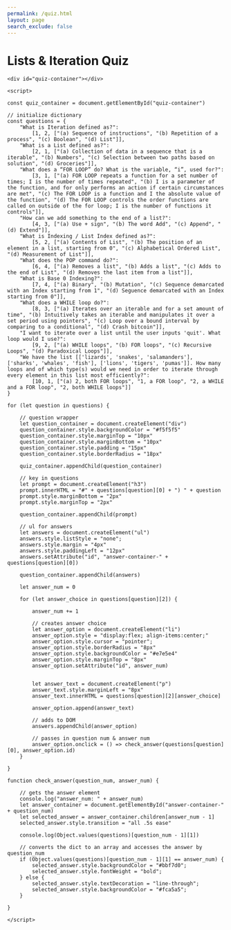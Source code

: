 ```yaml
---
permalink: /quiz.html
layout: page
search_exclude: false
---
```


# Lists & Iteration Quiz

<body>

	<div id="quiz-container"></div>

	<script>
	
	const quiz_container = document.getElementById("quiz-container")
	
	// initialize dictionary
	const questions = {
		"What is Iteration defined as?":
			[1, 2, ["(a) Sequence of instructions", "(b) Repetition of a process", "(c) Boolean", "(d) List"]],
		"What is a List defined as?":
			[2, 1, ["(a) Collection of data in a sequence that is a iterable", "(b) Numbers", "(c) Selection between two paths based on solution", "(d) Groceries"]],
		"What does a “FOR LOOP” do? What is the variable, “i”, used for?":
			[3, 1, ["(a) FOR LOOP repeats a function for a set number of times; I is the number of times repeated", "(b) I is a parameter of the function, and for only performs an action if certain circumstances are met", "(c) The FOR LOOP is a function and I the absolute value of the function", "(d) The FOR LOOP controls the order functions are called on outside of the for loop; I is the number of functions it controls"]],
		"How can we add something to the end of a list?":
			[4, 3, ["(a) Use + sign", "(b) The word Add", "(c) Append", "(d) Extend"]],
		"What is Indexing / List Index defined as?":
			[5, 2, ["(a) Contents of List", "(b) The position of an element in a list, starting from 0", "(c) Alphabetical Ordered List", "(d) Measurement of List"]],
		"What does the POP command do?":
			[6, 4, ["(a) Removes a list", "(b) Adds a list", "(c) Adds to the end of List", "(d) Removes the last item from a list"]],
		"What is Base 0 Indexing?":
			[7, 4, ["(a) Binary", "(b) Mutation", "(c) Sequence demarcated with an Index starting from 1", "(d) Seguence demarcated with an Index starting from 0"]],
		"What does a WHILE loop do?":
			[8, 3, ["(a) Iterates over an iterable and for a set amount of time", "(b) Intuitively takes an iterable and manipulates it over a set period using pointers", "(c) Loop over a bound interval by comparing to a conditional", "(d) Crash bitcoin"]],
		"I want to iterate over a list until the user inputs 'quit'. What loop would I use?":
			[9, 2, ["(a) WHILE loops", "(b) FOR loops", "(c) Recursive Loops", "(d) Paradoxical Loops"]],
		"We have the list [['lizards', 'snakes', 'salamanders'], ['sharks', 'whales', 'fish'], ['lions', 'tigers', 'pumas']]. How many loops and of which type(s) would we need in order to iterate through every element in this list most efficiently?":
			[10, 1, ["(a) 2, both FOR loops", "1, a FOR loop", "2, a WHILE and a FOR loop", "2, both WHILE loops"]]
	}
	
	for (let question in questions) {
	
		// question wrapper
		let question_container = document.createElement("div")
		question_container.style.backgroundColor = "#f5f5f5"
		question_container.style.marginTop = "10px"
		question_container.style.marginBottom = "10px"
		question_container.style.padding = "15px"
		question_container.style.borderRadius = "18px"
	
		quiz_container.appendChild(question_container)
	
		// key in questions
		let prompt = document.createElement("h3")
		prompt.innerHTML = "#" + questions[question][0] + ") " + question
		prompt.style.marginBottom = "2px"
		prompt.style.marginTop = "2px"
	
		question_container.appendChild(prompt)
	
		// ul for answers
		let answers = document.createElement("ul")
		answers.style.listStyle = "none";
		answers.style.margin = "4px"
		answers.style.paddingLeft = "12px"
		answers.setAttribute("id", "answer-container-" + questions[question][0])
	
		question_container.appendChild(answers)
	
		let answer_num = 0
	
		for (let answer_choice in questions[question][2]) {
	
			answer_num += 1
	
			// creates answer choice 
			let answer_option = document.createElement("li")
			answer_option.style = "display:flex; align-items:center;"
			answer_option.style.cursor = "pointer";
			answer_option.style.borderRadius = "8px"
			answer_option.style.backgroundColor = "#e7e5e4"
			answer_option.style.marginTop = "8px"
			answer_option.setAttribute("id", answer_num)
	
	
			let answer_text = document.createElement("p")
			answer_text.style.marginLeft = "8px"
			answer_text.innerHTML = questions[question][2][answer_choice]
	
			answer_option.append(answer_text)
	
			// adds to DOM
			answers.appendChild(answer_option)
	
			// passes in question num & answer num
			answer_option.onclick = () => check_answer(questions[question][0], answer_option.id)
		}
	
	}
	
	function check_answer(question_num, answer_num) {
	
		// gets the answer element
		console.log("answer_num: " + answer_num)
		let answer_container = document.getElementById("answer-container-" + question_num)
		let selected_answer = answer_container.children[answer_num - 1]
		selected_answer.style.transition = "all .5s ease"
	
		console.log(Object.values(questions)[question_num - 1][1])
	
		// converts the dict to an array and accesses the answer by question_num
		if (Object.values(questions)[question_num - 1][1] == answer_num) {
			selected_answer.style.backgroundColor = "#bbf7d0";
			selected_answer.style.fontWeight = "bold";
		} else {
			selected_answer.style.textDecoration = "line-through";
			selected_answer.style.backgroundColor = "#fca5a5";
		}
	
	}
	
	</script>

</body>
